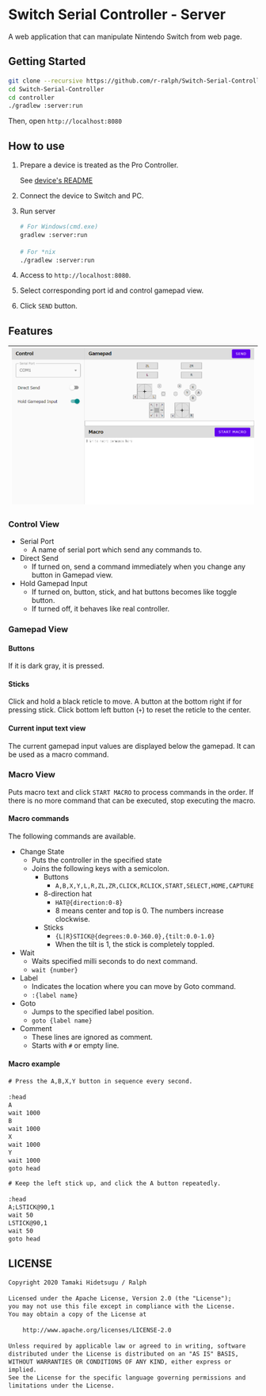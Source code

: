 # Switch Serial Controller - Server

A web application that can manipulate Nintendo Switch from web page. 

## Getting Started

```sh
git clone --recursive https://github.com/r-ralph/Switch-Serial-Controller.git
cd Switch-Serial-Controller
cd controller
./gradlew :server:run
```

Then, open `http://localhost:8080`

## How to use

1. Prepare a device is treated as the Pro Controller.

    See [device's README](../device/README.md)

2. Connect the device to Switch and PC.
3. Run server

    ```sh
    # For Windows(cmd.exe)
    gradlew :server:run

    # For *nix
    ./gradlew :server:run
    ```

4. Access to `http://localhost:8080`.
5. Select corresponding port id and control gamepad view.
6. Click `SEND` button.

## Features

| ![ScreenShot](../img/screenshot.png) |
|:-----------|

### Control View

- Serial Port
    - A name of serial port which send any commands to. 
- Direct Send
    - If turned on, send a command immediately when you change any button in Gamepad view.
- Hold Gamepad Input
    - If turned on, button, stick, and hat buttons becomes like toggle button.
    - If turned off, it behaves like real controller.

### Gamepad View

#### Buttons

If it is dark gray, it is pressed.

#### Sticks

Click and hold a black reticle to move. 
A button at the bottom right if for pressing stick. 
Click bottom left button (`+`) to reset the reticle to the center. 

#### Current input text view

The current gamepad input values are displayed below the gamepad. It can be used as a macro command.

### Macro View

Puts macro text and click `START MACRO` to process commands in the order.
If there is no more command that can be executed, stop executing the macro.

#### Macro commands

The following commands are available.

- Change State
    - Puts the controller in the specified state
    - Joins the following keys with a semicolon.
        - Buttons
            - `A,B,X,Y,L,R,ZL,ZR,CLICK,RCLICK,START,SELECT,HOME,CAPTURE` 
        - 8-direction hat
            - `HAT@{direction:0-8}`
            - 8 means center and top is 0. The numbers increase clockwise.
        - Sticks
            - `{L|R}STICK@{degrees:0.0-360.0},{tilt:0.0-1.0}`
            - When the tilt is 1, the stick is completely toppled.
- Wait
    - Waits specified milli seconds to do next command.
    - `wait {number}`
- Label
    - Indicates the location where you can move by Goto command.
    - `:{label name}`
- Goto
    - Jumps to the specified label position.
    - `goto {label name}`
- Comment
    - These lines are ignored as comment.
    - Starts with `#` or empty line.

#### Macro example

```
# Press the A,B,X,Y button in sequence every second.

:head
A
wait 1000
B
wait 1000
X
wait 1000
Y
wait 1000
goto head
```

```
# Keep the left stick up, and click the A button repeatedly.

:head
A;LSTICK@90,1
wait 50
LSTICK@90,1
wait 50
goto head
```

## LICENSE

```
Copyright 2020 Tamaki Hidetsugu / Ralph

Licensed under the Apache License, Version 2.0 (the "License");
you may not use this file except in compliance with the License.
You may obtain a copy of the License at

    http://www.apache.org/licenses/LICENSE-2.0

Unless required by applicable law or agreed to in writing, software
distributed under the License is distributed on an "AS IS" BASIS,
WITHOUT WARRANTIES OR CONDITIONS OF ANY KIND, either express or implied.
See the License for the specific language governing permissions and
limitations under the License.
```
